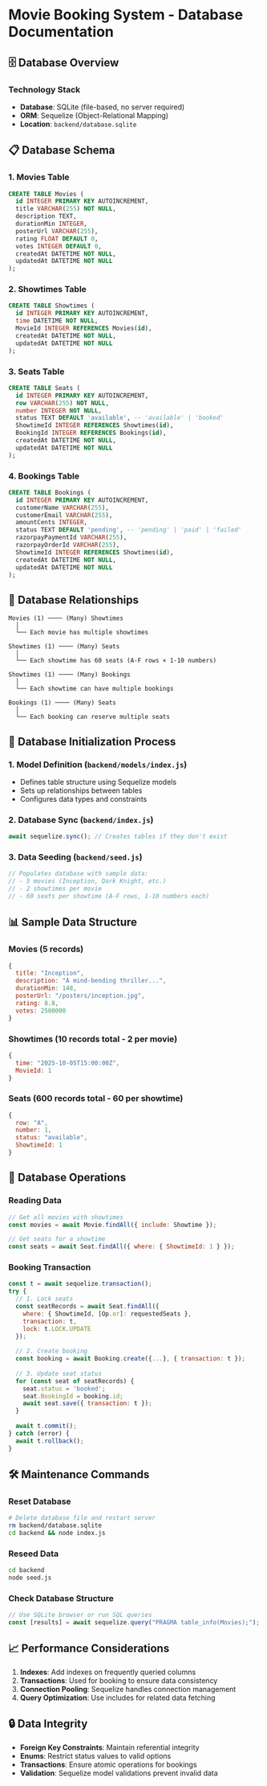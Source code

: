# Movie Booking System - Database Documentation

## 🗄️ Database Overview

### Technology Stack
- **Database**: SQLite (file-based, no server required)
- **ORM**: Sequelize (Object-Relational Mapping)
- **Location**: `backend/database.sqlite`

## 📋 Database Schema

### 1. Movies Table
```sql
CREATE TABLE Movies (
  id INTEGER PRIMARY KEY AUTOINCREMENT,
  title VARCHAR(255) NOT NULL,
  description TEXT,
  durationMin INTEGER,
  posterUrl VARCHAR(255),
  rating FLOAT DEFAULT 0,
  votes INTEGER DEFAULT 0,
  createdAt DATETIME NOT NULL,
  updatedAt DATETIME NOT NULL
);
```

### 2. Showtimes Table
```sql
CREATE TABLE Showtimes (
  id INTEGER PRIMARY KEY AUTOINCREMENT,
  time DATETIME NOT NULL,
  MovieId INTEGER REFERENCES Movies(id),
  createdAt DATETIME NOT NULL,
  updatedAt DATETIME NOT NULL
);
```

### 3. Seats Table
```sql
CREATE TABLE Seats (
  id INTEGER PRIMARY KEY AUTOINCREMENT,
  row VARCHAR(255) NOT NULL,
  number INTEGER NOT NULL,
  status TEXT DEFAULT 'available', -- 'available' | 'booked'
  ShowtimeId INTEGER REFERENCES Showtimes(id),
  BookingId INTEGER REFERENCES Bookings(id),
  createdAt DATETIME NOT NULL,
  updatedAt DATETIME NOT NULL
);
```

### 4. Bookings Table
```sql
CREATE TABLE Bookings (
  id INTEGER PRIMARY KEY AUTOINCREMENT,
  customerName VARCHAR(255),
  customerEmail VARCHAR(255),
  amountCents INTEGER,
  status TEXT DEFAULT 'pending', -- 'pending' | 'paid' | 'failed'
  razorpayPaymentId VARCHAR(255),
  razorpayOrderId VARCHAR(255),
  ShowtimeId INTEGER REFERENCES Showtimes(id),
  createdAt DATETIME NOT NULL,
  updatedAt DATETIME NOT NULL
);
```

## 🔗 Database Relationships

```
Movies (1) ──── (Many) Showtimes
  │
  └── Each movie has multiple showtimes

Showtimes (1) ──── (Many) Seats
  │
  └── Each showtime has 60 seats (A-F rows × 1-10 numbers)

Showtimes (1) ──── (Many) Bookings
  │
  └── Each showtime can have multiple bookings

Bookings (1) ──── (Many) Seats
  │
  └── Each booking can reserve multiple seats
```

## 🚀 Database Initialization Process

### 1. Model Definition (`backend/models/index.js`)
- Defines table structure using Sequelize models
- Sets up relationships between tables
- Configures data types and constraints

### 2. Database Sync (`backend/index.js`)
```javascript
await sequelize.sync(); // Creates tables if they don't exist
```

### 3. Data Seeding (`backend/seed.js`)
```javascript
// Populates database with sample data:
// - 5 movies (Inception, Dark Knight, etc.)
// - 2 showtimes per movie
// - 60 seats per showtime (A-F rows, 1-10 numbers each)
```

## 📊 Sample Data Structure

### Movies (5 records)
```javascript
{
  title: "Inception",
  description: "A mind-bending thriller...",
  durationMin: 148,
  posterUrl: "/posters/inception.jpg",
  rating: 8.8,
  votes: 2500000
}
```

### Showtimes (10 records total - 2 per movie)
```javascript
{
  time: "2025-10-05T15:00:00Z",
  MovieId: 1
}
```

### Seats (600 records total - 60 per showtime)
```javascript
{
  row: "A",
  number: 1,
  status: "available",
  ShowtimeId: 1
}
```

## 🔧 Database Operations

### Reading Data
```javascript
// Get all movies with showtimes
const movies = await Movie.findAll({ include: Showtime });

// Get seats for a showtime
const seats = await Seat.findAll({ where: { ShowtimeId: 1 } });
```

### Booking Transaction
```javascript
const t = await sequelize.transaction();
try {
  // 1. Lock seats
  const seatRecords = await Seat.findAll({
    where: { ShowtimeId, [Op.or]: requestedSeats },
    transaction: t,
    lock: t.LOCK.UPDATE
  });
  
  // 2. Create booking
  const booking = await Booking.create({...}, { transaction: t });
  
  // 3. Update seat status
  for (const seat of seatRecords) {
    seat.status = 'booked';
    seat.BookingId = booking.id;
    await seat.save({ transaction: t });
  }
  
  await t.commit();
} catch (error) {
  await t.rollback();
}
```

## 🛠️ Maintenance Commands

### Reset Database
```bash
# Delete database file and restart server
rm backend/database.sqlite
cd backend && node index.js
```

### Reseed Data
```bash
cd backend
node seed.js
```

### Check Database Structure
```javascript
// Use SQLite browser or run SQL queries
const [results] = await sequelize.query("PRAGMA table_info(Movies);");
```

## 📈 Performance Considerations

1. **Indexes**: Add indexes on frequently queried columns
2. **Transactions**: Used for booking to ensure data consistency
3. **Connection Pooling**: Sequelize handles connection management
4. **Query Optimization**: Use includes for related data fetching

## 🔒 Data Integrity

- **Foreign Key Constraints**: Maintain referential integrity
- **Enums**: Restrict status values to valid options
- **Transactions**: Ensure atomic operations for bookings
- **Validation**: Sequelize model validations prevent invalid data